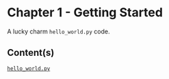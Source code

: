# Chapter 1 - Getting Started

A lucky charm `hello_world.py` code.

## Content(s)

[`hello_world.py`](./hello_world.py)
